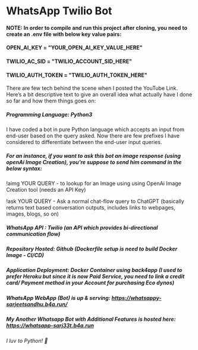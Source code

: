 # WhatsApp Twilio Bot

#### NOTE: In order to compile and run this project after cloning, you need to create an .env file with below key value pairs:
#### OPEN_AI_KEY = "YOUR_OPEN_AI_KEY_VALUE_HERE"
#### TWILIO_AC_SID = "TWILIO_ACCOUNT_SID_HERE"
#### TWILIO_AUTH_TOKEN = "TWILIO_AUTH_TOKEN_HERE"

There are few tech behind the scene when I posted the YouTube Link. Here’s a bit descriptive text to give an overall idea what actually have I done so far and how them things goes on:

##### Programming Language: Python3

I have coded a bot in pure Python language which accepts an input from end-user based on the query asked. Now there are few prefixes I have considered to differentiate between the end-user input queries.

##### For an instance, if you want to ask this bot an image response (using openAi Image Creation), you’re suppose to send him command in the below syntax:

!aimg YOUR QUERY - to lookup for an Image using using OpenAi Image Creation tool (needs an API Key)

!ask YOUR QUERY - Ask a normal chat-flow query to ChatGPT (basically returns text based conversation outputs, includes links to webpages, images, blogs, so on)

##### WhatsApp API : Twilio (an API which provides bi-directional communication flow)

##### Repository Hosted: Github (Dockerfile setup is need to build Docker Image - CI/CD) 

##### Application Deployment: Docker Container using back4app (I used to prefer *Heroku* but since it is now Paid Service, you need to link a credit card/ Payment method in your Account for purchasing Eco dynos)

##### WhatsApp WebApp (Bot) is up & serving: https://whatsappy-sarjeetsandhu.b4a.run/

##### My Another Whatsapp Bot with Additional Features is hosted here: https://whatsapp-sarj33t.b4a.run 


###### I luv to Python! 🙏 
